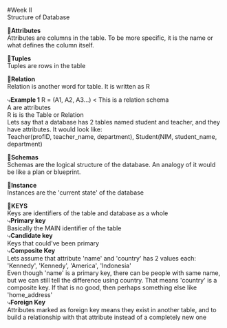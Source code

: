 #Week II  
Structure of Database

📍**Attributes**  
Attributes are columns in the table. To be more specific, it is the name or what defines the column itself.

📍**Tuples**  
Tuples are rows in the table

📍**Relation**  
Relation is another word for table. It is written as R

⤷**Example 1**
R = (A1, A2, A3...) < This is a relation schema  
A are attributes  
R is is the Table or Relation  
Lets say that a database has 2 tables named student and teacher, and they have attributes. It would look like:  
Teacher(profID, teacher_name, department),
Student(NIM, student_name, department)

📍**Schemas**  
Schemas are the logical structure of the database. An analogy of it would be like a plan or blueprint.

📍**Instance**  
Instances are the 'current state' of the database

📍**KEYS**  
Keys are identifiers of the table and database as a whole  
⤷**Primary key**  
Basically the MAIN identifier of the table  
⤷**Candidate key**  
Keys that could've been primary  
⤷**Composite Key**  
Lets assume that attribute 'name' and 'country' has 2 values each: 'Kennedy', 'Kennedy', 'America', 'Indonesia'  
Even though 'name' is a primary key, there can be people with same name, but we can still tell the difference using country. That means 'country' is a composite key. If that is no good, then perhaps something else like 'home_address'  
⤷**Foreign Key**  
Attributes marked as foreign key means they exist in another table, and to build a relationship with that attribute instead of a completely new one
